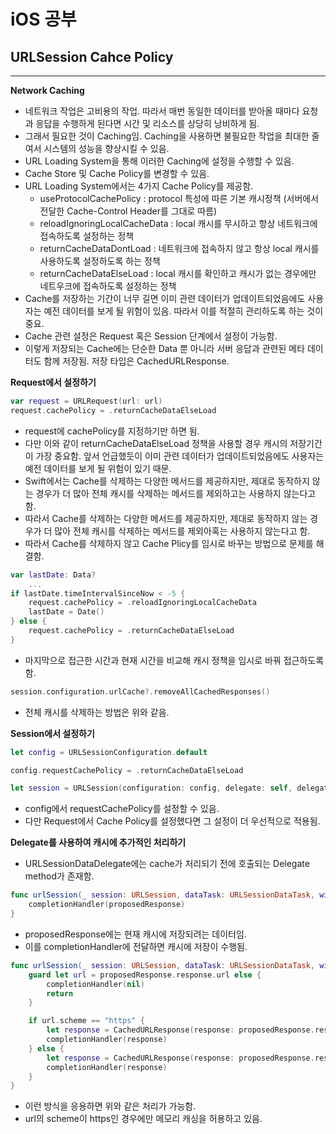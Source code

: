 # iOS 공부
## URLSession Cahce Policy
---
**Network Caching**
- 네트워크 작업은 고비용의 작업. 따라서 매번 동일한 데이터를 받아올 때마다 요청과 응답을 수행하게 된다면 시간 및 리소스를 상당히 낭비하게 됨.
- 그래서 필요한 것이 Caching임. Caching을 사용하면 불필요한 작업을 최대한 줄여서 시스템의 성능을 향상시킬 수 있음.
- URL Loading System을 통해 이러한 Caching에 설정을 수행할 수 있음.
- Cache Store 및 Cache Policy를 변경할 수 있음.
- URL Loading System에서는 4가지 Cache Policy를 제공함.
  - useProtocolCachePolicy : protocol 특성에 따른 기본 캐시정책 (서버에서 전달한 Cache-Control Header를 그대로 따름)
  - reloadIgnoringLocalCacheData : local 캐시를 무시하고 항상 네트워크에 접속하도록 설정하는 정책
  - returnCacheDataDontLoad : 네트워크에 접속하지 않고 항상 local 캐시를 사용하도록 설정하도록 하는 정책
  - returnCacheDataElseLoad : local 캐시를 확인하고 캐시가 없는 경우에만 네트우크에 접속하도록 설정하는 정책
- Cache를 저장하는 기간이 너무 길면 이미 관련 데이터가 업데이트되었음에도 사용자는 예전 데이터를 보게 될 위험이 있음. 따라서 이를 적절히 관리하도록 하는 것이 중요.
- Cache 관련 설정은 Request 혹은 Session 단계에서 설정이 가능함.
- 이렇게 저장되는 Cache에는 단순한 Data 뿐 아니라 서버 응답과 관련된 메타 데이터도 함께 저장됨. 저장 타입은 CachedURLResponse.

**Request에서 설정하기**
```swift
var request = URLRequest(url: url)
request.cachePolicy = .returnCacheDataElseLoad
```
- request에 cachePolicy를 지정하기만 하면 됨.
- 다만 이와 같이 returnCacheDataElseLoad 정책을 사용할 경우 캐시의 저장기간이 가장 중요함. 앞서 언급했듯이 이미 관련 데이터가 업데이트되었음에도 사용자는 예전 데이터를 보게 될 위험이 있기 때문.
- Swift에서는 Cache를 삭제하는 다양한 메서드를 제공하지만, 제대로 동작하지 않는 경우가 더 많아 전체 캐시를 삭제하는 메서드를 제외하고는 사용하지 않는다고 함.
- 따라서 Cache를 삭제하는 다양한 메서드를 제공하지만, 제대로 동작하지 않는 경우가 더 많아 전체 캐시를 삭제하는 메서드를 제외아혹는 사용하지 않는다고 함.
- 따라서 Cache를 삭제하지 않고 Cache Plicy를 임시로 바꾸는 방법으로 문제를 해결함.
```swift
var lastDate: Data?
    ...
if lastDate.timeIntervalSinceNow < -5 {
    request.cachePolicy = .reloadIgnoringLocalCacheData
    lastDate = Date()
} else {
    request.cachePolicy = .returnCacheDataElseLoad
}
```
- 마지막으로 접근한 시간과 현재 시간을 비교해 캐시 정책을 임시로 바꿔 접근하도록 함.
```swift
session.configuration.urlCache?.removeAllCachedResponses()
```
- 전체 캐시를 삭제하는 방법은 위와 같음.

**Session에서 설정하기**
```swift
let config = URLSessionConfiguration.default

config.requestCachePolicy = .returnCacheDataElseLoad

let session = URLSession(configuration: config, delegate: self, delegateQueue: OperationQueue.main)
```
- config에서 requestCachePolicy를 설정할 수 있음.
- 다만 Request에서 Cache Policy를 설정했다면 그 설정이 더 우선적으로 적용됨.
  
**Delegate를 사용하여 캐시에 추가적인 처리하기**
- URLSessionDataDelegate에는 cache가 처리되기 전에 호출되는 Delegate method가 존재함.
```swift
func urlSession(_ session: URLSession, dataTask: URLSessionDataTask, willCacheResponse proposedResponse: CachedURLResponse, completionHandler: @escaping (CachedURLResponse?) -> Void) {
    completionHandler(proposedResponse)
}
```
- proposedResponse에는 현재 캐시에 저장되려는 데이터임.
- 이를 completionHandler에 전달하면 캐시에 저장이 수행됨.
```swift
func urlSession(_ session: URLSession, dataTask: URLSessionDataTask, willCacheResponse proposedResponse: CachedURLResponse, completionHandler: @escaping (CachedURLResponse?) -> Void) {
    guard let url = proposedResponse.response.url else {
        completionHandler(nil)
        return
    }

    if url.scheme == "https" {
        let response = CachedURLResponse(response: proposedResponse.response, data: proposedResponse.data, userInfo: proposedResponse.userInfo, storagePolicy: .allowedInMemoryOnly)
        completionHandler(response)
    } else {
        let response = CachedURLResponse(response: proposedResponse.response, data: proposedResponse.data, userInfo: proposedResponse.userInfo, storagePolicy: .notAllowed)
        completionHandler(response)
    }
}
```
- 이런 방식을 응용하면 위와 같은 처리가 가능함.
- url의 scheme이 https인 경우에만 메모리 캐싱을 허용하고 있음.

